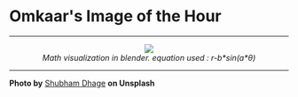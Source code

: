 # Omkaar's Image of the Hour

---

<div align="center">

<a href="https://unsplash.com/photos/folded-paper-appears-as-a-flower-08HF_8gD1jg">
  <img src="https://images.unsplash.com/photo-1747401222832-12d40d7acbf7?crop=entropy&cs=tinysrgb&fit=max&fm=jpg&ixid=M3w3NjA2Nzh8MHwxfHJhbmRvbXx8fHx8fHx8fDE3NDk4OTUyMDB8&ixlib=rb-4.1.0&q=80&w=1080" style="max-width:100%; height:auto;">
</a>

<br>
<i>Math visualization in blender. equation used : r-b*sin(a*θ)</i>

</div>

---

**Photo by** [Shubham Dhage](https://unsplash.com/@theshubhamdhage) **on Unsplash**

